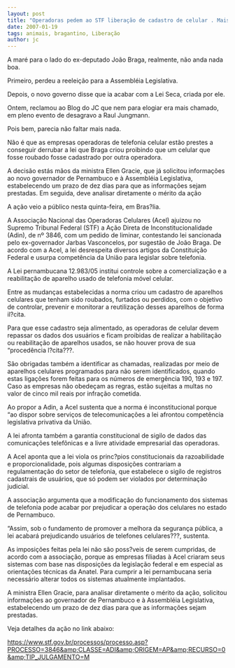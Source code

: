 ```yaml
---
layout: post
title: "Operadoras pedem ao STF liberação de cadastro de celular . Mais um revés para João Braga ?"
date: 2007-01-19
tags: animais, bragantino, Liberação
author: jc
---
```

A mar&eacute; para o lado do ex-deputado Jo&atilde;o Braga, realmente, n&atilde;o anda nada boa.

Primeiro, perdeu a reelei&ccedil;&atilde;o para a Assembl&eacute;ia Legislativa.

Depois, o novo governo disse que ia acabar com a Lei Seca, criada por ele.

Ontem, reclamou ao Blog do JC que nem para elogiar era mais chamado, em pleno evento de desagravo a Raul Jungmann.

Pois bem, parecia n&atilde;o faltar mais nada.

N&atilde;o &eacute; que as empresas operadoras de telefonia celular est&atilde;o prestes a conseguir derrubar a lei que Braga criou proibindo que um celular que fosse roubado fosse cadastrado por outra operadora.

A decis&atilde;o est&aacute;s m&atilde;os da ministra Ellen Gracie, que j&aacute; solicitou informa&ccedil;&otilde;es ao novo governador de Pernambuco e &agrave; Assembl&eacute;ia Legislativa, estabelecendo um prazo de dez dias para que as informa&ccedil;&otilde;es sejam prestadas. Em seguida, deve analisar diretamente o m&eacute;rito da a&ccedil;&atilde;o

A a&ccedil;&atilde;o veio a p&uacute;blico nesta quinta-feira, em Bras?lia.

A Associa&ccedil;&atilde;o Nacional das Operadoras Celulares (Acel) ajuizou no Supremo Tribunal Federal (STF) a A&ccedil;&atilde;o Direta de Inconstitucionalidade (Adin), de n&ordm; 3846, com um pedido de liminar, contestando lei sancionada pelo ex-governador Jarbas Vasconcelos, por sugest&atilde;o de Jo&atilde;o Braga.&nbsp;De acordo com a Acel, a lei desrespeita diversos artigos da Constitui&ccedil;&atilde;o Federal e usurpa compet&ecirc;ncia da Uni&atilde;o para legislar sobre telefonia.

A Lei pernambucana 12.983/05 institui controle sobre a comercializa&ccedil;&atilde;o e a reabilita&ccedil;&atilde;o de aparelho usado de telefonia m&oacute;vel celular. 

Entre as mudan&ccedil;as estabelecidas a norma criou um cadastro de aparelhos celulares que tenham sido roubados, furtados ou perdidos, com o objetivo de controlar, prevenir e monitorar a reutiliza&ccedil;&atilde;o desses aparelhos de forma il?cita.

Para que esse cadastro seja alimentado, as operadoras de celular devem repassar os dados dos usu&aacute;rios e ficam proibidas de realizar a habilita&ccedil;&atilde;o ou reabilita&ccedil;&atilde;o de aparelhos usados, se n&atilde;o houver prova de sua &ldquo;proced&ecirc;ncia l?cita???. 

S&atilde;o obrigadas tamb&eacute;m a identificar as chamadas, realizadas por meio de aparelhos celulares programados para n&atilde;o serem identificados, quando estas liga&ccedil;&otilde;es forem feitas para os n&uacute;meros de emerg&ecirc;ncia 190, 193 e 197. Caso as empresas n&atilde;o obede&ccedil;am as regras, est&atilde;o sujeitas a multas no valor de cinco mil reais por infra&ccedil;&atilde;o cometida.

Ao propor a Adin, a Acel sustenta que a norma &eacute; inconstitucional porque &ldquo;ao dispor sobre servi&ccedil;os de telecomunica&ccedil;&otilde;es a lei afrontou compet&ecirc;ncia legislativa privativa da Uni&atilde;o. 

A lei afronta tamb&eacute;m a garantia constitucional de sigilo de dados das comunica&ccedil;&otilde;es telef&ocirc;nicas e a livre atividade empresarial das operadoras.

A Acel aponta que a lei viola os princ?pios constitucionais da razoabilidade e proporcionalidade, pois algumas disposi&ccedil;&otilde;es contrariam a regulamenta&ccedil;&atilde;o do setor de telefonia, que estabelece o sigilo de registros cadastrais de usu&aacute;rios, que s&oacute; podem ser violados por determina&ccedil;&atilde;o judicial. 

A associa&ccedil;&atilde;o argumenta que a modifica&ccedil;&atilde;o do funcionamento dos sistemas de telefonia pode acabar por prejudicar a opera&ccedil;&atilde;o dos celulares no estado de Pernambuco. 

&ldquo;Assim, sob o fundamento de promover a melhora da seguran&ccedil;a p&uacute;blica, a lei acabar&aacute; prejudicando usu&aacute;rios de telefones celulares???, sustenta.

As imposi&ccedil;&otilde;es feitas pela lei n&atilde;o s&atilde;o poss?veis de serem cumpridas, de acordo com a associa&ccedil;&atilde;o, porque as empresas filiadas &agrave; Acel criaram seus sistemas com base nas disposi&ccedil;&otilde;es da legisla&ccedil;&atilde;o federal e em especial as orienta&ccedil;&otilde;es t&eacute;cnicas da Anatel. Para cumprir a lei pernambucana seria necess&aacute;rio alterar todos os sistemas atualmente implantados.

A ministra Ellen Gracie, para analisar diretamente o m&eacute;rito da a&ccedil;&atilde;o, solicitou informa&ccedil;&otilde;es ao governador de Pernambuco e &agrave; Assembl&eacute;ia Legislativa, estabelecendo um prazo de dez dias para que as informa&ccedil;&otilde;es sejam prestadas.

Veja detalhes da a&ccedil;&atilde;o no link abaixo:

https://www.stf.gov.br/processos/processo.asp?PROCESSO=3846&amp;CLASSE=ADI&amp;ORIGEM=AP&amp;RECURSO=0&amp;TIP_JULGAMENTO=M